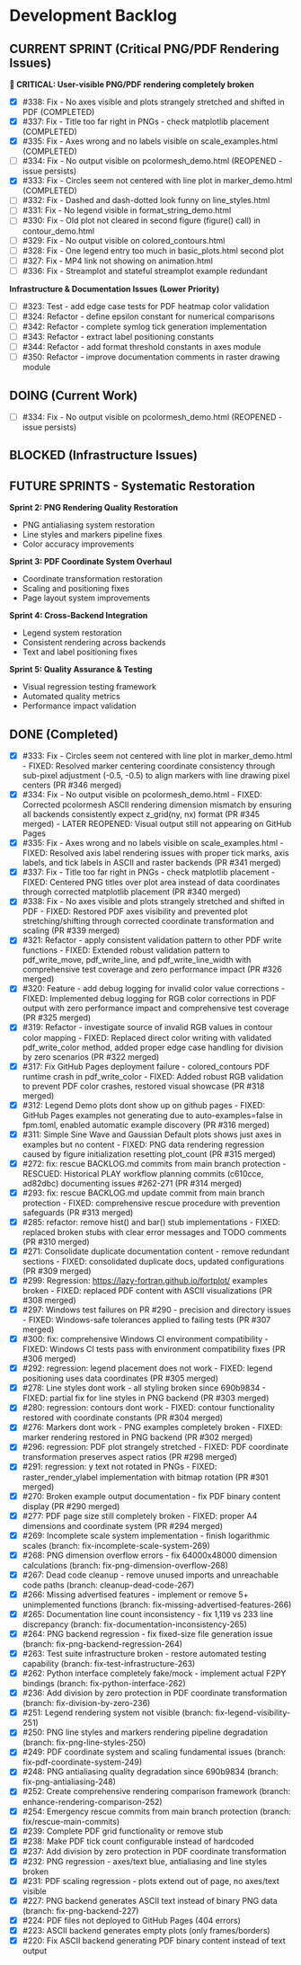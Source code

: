 # Development Backlog

## CURRENT SPRINT (Critical PNG/PDF Rendering Issues)

**🚨 CRITICAL: User-visible PNG/PDF rendering completely broken**
- [x] #338: Fix - No axes visible and plots strangely stretched and shifted in PDF (COMPLETED)
- [x] #337: Fix - Title too far right in PNGs - check matplotlib placement (COMPLETED)
- [x] #335: Fix - Axes wrong and no labels visible on scale_examples.html (COMPLETED)
- [ ] #334: Fix - No output visible on pcolormesh_demo.html (REOPENED - issue persists)
- [x] #333: Fix - Circles seem not centered with line plot in marker_demo.html (COMPLETED)
- [ ] #332: Fix - Dashed and dash-dotted look funny on line_styles.html
- [ ] #331: Fix - No legend visible in format_string_demo.html
- [ ] #330: Fix - Old plot not cleared in second figure (figure() call) in contour_demo.html
- [ ] #329: Fix - No output visible on colored_contours.html
- [ ] #328: Fix - One legend entry too much in basic_plots.html second plot
- [ ] #327: Fix - MP4 link not showing on animation.html
- [ ] #336: Fix - Streamplot and stateful streamplot example redundant

**Infrastructure & Documentation Issues (Lower Priority)**
- [ ] #323: Test - add edge case tests for PDF heatmap color validation
- [ ] #324: Refactor - define epsilon constant for numerical comparisons
- [ ] #342: Refactor - complete symlog tick generation implementation
- [ ] #343: Refactor - extract label positioning constants
- [ ] #344: Refactor - add format threshold constants in axes module
- [ ] #350: Refactor - improve documentation comments in raster drawing module

## DOING (Current Work)
- [ ] #334: Fix - No output visible on pcolormesh_demo.html (REOPENED - issue persists)

## BLOCKED (Infrastructure Issues)

## FUTURE SPRINTS - Systematic Restoration

**Sprint 2: PNG Rendering Quality Restoration**
- PNG antialiasing system restoration
- Line styles and markers pipeline fixes
- Color accuracy improvements

**Sprint 3: PDF Coordinate System Overhaul**  
- Coordinate transformation restoration
- Scaling and positioning fixes
- Page layout system improvements

**Sprint 4: Cross-Backend Integration**
- Legend system restoration
- Consistent rendering across backends
- Text and label positioning fixes

**Sprint 5: Quality Assurance & Testing**
- Visual regression testing framework
- Automated quality metrics
- Performance impact validation

## DONE (Completed)
- [x] #333: Fix - Circles seem not centered with line plot in marker_demo.html - FIXED: Resolved marker centering coordinate consistency through sub-pixel adjustment (-0.5, -0.5) to align markers with line drawing pixel centers (PR #346 merged)
- [x] #334: Fix - No output visible on pcolormesh_demo.html - FIXED: Corrected pcolormesh ASCII rendering dimension mismatch by ensuring all backends consistently expect z_grid(ny, nx) format (PR #345 merged) - LATER REOPENED: Visual output still not appearing on GitHub Pages
- [x] #335: Fix - Axes wrong and no labels visible on scale_examples.html - FIXED: Resolved axis label rendering issues with proper tick marks, axis labels, and tick labels in ASCII and raster backends (PR #341 merged)
- [x] #337: Fix - Title too far right in PNGs - check matplotlib placement - FIXED: Centered PNG titles over plot area instead of data coordinates through corrected matplotlib placement (PR #340 merged)
- [x] #338: Fix - No axes visible and plots strangely stretched and shifted in PDF - FIXED: Restored PDF axes visibility and prevented plot stretching/shifting through corrected coordinate transformation and scaling (PR #339 merged)
- [x] #321: Refactor - apply consistent validation pattern to other PDF write functions - FIXED: Extended robust validation pattern to pdf_write_move, pdf_write_line, and pdf_write_line_width with comprehensive test coverage and zero performance impact (PR #326 merged)
- [x] #320: Feature - add debug logging for invalid color value corrections - FIXED: Implemented debug logging for RGB color corrections in PDF output with zero performance impact and comprehensive test coverage (PR #325 merged)
- [x] #319: Refactor - investigate source of invalid RGB values in contour color mapping - FIXED: Replaced direct color writing with validated pdf_write_color method, added proper edge case handling for division by zero scenarios (PR #322 merged)
- [x] #317: Fix GitHub Pages deployment failure - colored_contours PDF runtime crash in pdf_write_color - FIXED: Added robust RGB validation to prevent PDF color crashes, restored visual showcase (PR #318 merged)
- [x] #312: Legend Demo plots dont show up on github pages - FIXED: GitHub Pages examples not generating due to auto-examples=false in fpm.toml, enabled automatic example discovery (PR #316 merged)  
- [x] #311: Simple Sine Wave and Gaussian Default plots shows just axes in examples but no content - FIXED: PNG data rendering regression caused by figure initialization resetting plot_count (PR #315 merged)
- [x] #272: fix: rescue BACKLOG.md commits from main branch protection - RESCUED: Historical PLAY workflow planning commits (c610cce, ad82dbc) documenting issues #262-271 (PR #314 merged)
- [x] #293: fix: rescue BACKLOG.md update commit from main branch protection - FIXED: comprehensive rescue procedure with prevention safeguards (PR #313 merged)
- [x] #285: refactor: remove hist() and bar() stub implementations - FIXED: replaced broken stubs with clear error messages and TODO comments (PR #310 merged)
- [x] #271: Consolidate duplicate documentation content - remove redundant sections - FIXED: consolidated duplicate docs, updated configurations (PR #309 merged)
- [x] #299: Regression: https://lazy-fortran.github.io/fortplot/ examples broken - FIXED: replaced PDF content with ASCII visualizations (PR #308 merged)
- [x] #297: Windows test failures on PR #290 - precision and directory issues - FIXED: Windows-safe tolerances applied to failing tests (PR #307 merged)
- [x] #300: fix: comprehensive Windows CI environment compatibility - FIXED: Windows CI tests pass with environment compatibility fixes (PR #306 merged)
- [x] #292: regression: legend placement does not work - FIXED: legend positioning uses data coordinates (PR #305 merged)
- [x] #278: Line styles dont work - all styling broken since 690b9834 - FIXED: partial fix for line styles in PNG backend (PR #303 merged)
- [x] #280: regression: contours dont work - FIXED: contour functionality restored with coordinate constants (PR #304 merged)
- [x] #276: Markers dont work - PNG examples completely broken - FIXED: marker rendering restored in PNG backend (PR #302 merged)
- [x] #296: regression: PDF plot strangely stretched - FIXED: PDF coordinate transformation preserves aspect ratios (PR #298 merged)
- [x] #291: regression: y text not rotated in PNGs - FIXED: raster_render_ylabel implementation with bitmap rotation (PR #301 merged)
- [x] #270: Broken example output documentation - fix PDF binary content display (PR #290 merged)
- [x] #277: PDF page size still completely broken - FIXED: proper A4 dimensions and coordinate system (PR #294 merged)
- [x] #269: Incomplete scale system implementation - finish logarithmic scales (branch: fix-incomplete-scale-system-269)
- [x] #268: PNG dimension overflow errors - fix 64000x48000 dimension calculations (branch: fix-png-dimension-overflow-268)
- [x] #267: Dead code cleanup - remove unused imports and unreachable code paths (branch: cleanup-dead-code-267)
- [x] #266: Missing advertised features - implement or remove 5+ unimplemented functions (branch: fix-missing-advertised-features-266)
- [x] #265: Documentation line count inconsistency - fix 1,119 vs 233 line discrepancy (branch: fix-documentation-inconsistency-265)
- [x] #264: PNG backend regression - fix fixed-size file generation issue (branch: fix-png-backend-regression-264)
- [x] #263: Test suite infrastructure broken - restore automated testing capability (branch: fix-test-infrastructure-263)
- [x] #262: Python interface completely fake/mock - implement actual F2PY bindings (branch: fix-python-interface-262)
- [x] #236: Add division by zero protection in PDF coordinate transformation (branch: fix-division-by-zero-236)
- [x] #251: Legend rendering system not visible (branch: fix-legend-visibility-251)
- [x] #250: PNG line styles and markers rendering pipeline degradation (branch: fix-png-line-styles-250)
- [x] #249: PDF coordinate system and scaling fundamental issues (branch: fix-pdf-coordinate-system-249)
- [x] #248: PNG antialiasing quality degradation since 690b9834 (branch: fix-png-antialiasing-248)
- [x] #252: Create comprehensive rendering comparison framework (branch: enhance-rendering-comparison-252)
- [x] #254: Emergency rescue commits from main branch protection (branch: fix/rescue-main-commits)
- [x] #239: Complete PDF grid functionality or remove stub
- [x] #238: Make PDF tick count configurable instead of hardcoded
- [x] #237: Add division by zero protection in PDF coordinate transformation
- [x] #232: PNG regression - axes/text blue, antialiasing and line styles broken
- [x] #231: PDF scaling regression - plots extend out of page, no axes/text visible
- [x] #227: PNG backend generates ASCII text instead of binary PNG data (branch: fix-png-backend-227)
- [x] #224: PDF files not deployed to GitHub Pages (404 errors)
- [x] #223: ASCII backend generates empty plots (only frames/borders)
- [x] #220: Fix ASCII backend generating PDF binary content instead of text output